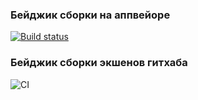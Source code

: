### Бейджик сборки на аппвейоре

<!-- [![Build status](https://ci.appveyor.com/api/projects/status/bqgu0es0ryy567fi?svg=true)](https://ci.appveyor.com/project/Sinsl/example-testing-e2e) -->

[![Build status](https://ci.appveyor.com/api/projects/status/bqgu0es0ryy567fi?svg=true)](https://ci.appveyor.com/project/Greon68/example-testing-e2e)


### Бейджик сборки экшенов гитхаба

<!-- ![CI](https://github.com/Sinsl/example-testing-e2e/actions/workflows/web.yml/badge.svg) -->
![CI](https://github.com/Greon68/JS-e2e-tests-from-Sinilova/actions/workflows/web.yml/badge.svg)

